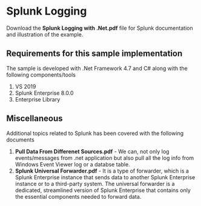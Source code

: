 # Splunk Logging
Download the **Splunk Logging with .Net.pdf** file for Splunk documentation and illustration of the example.

## Requirements for this sample implementation
The sample is developed with .Net Framework 4.7 and C# along with the following components/tools
1. VS 2019
2. Splunk Enterprise 8.0.0
3. Enterprise Library

## Miscellaneous 
Additional topics related to Splunk has been covered with the following documents
1. **Pull Data From Differenet Sources.pdf** - We can, not only log events/messages from .net application but also pull all the log info
from Windows Event Viewer log or a databse table.
2. **Splunk Universal Forwarder.pdf** - It is a type of forwarder, which is a Splunk Enterprise instance that sends data to another 
Splunk Enterprise instance or to a third-party system. The universal forwarder is a dedicated, streamlined version of Splunk Enterprise
that contains only the essential components needed to forward data.

